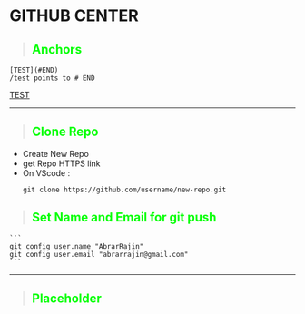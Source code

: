 # __GITHUB CENTER__

> ## <font color="Lime"> Anchors </font>
```
[TEST](#END)
/test points to # END
```
[TEST](#END)

---
> ## <font color="Lime"> Clone Repo </font>
- Create New Repo
- get Repo HTTPS link
- On VScode :
    ```
    git clone https://github.com/username/new-repo.git
    ```
## 
> ## <font color="Lime"> Set Name and Email for git push </font>

    ```
    git config user.name "AbrarRajin"
    git config user.email "abrarrajin@gmail.com"
    ```
---
> ## <font color="Lime"> Placeholder </font>





